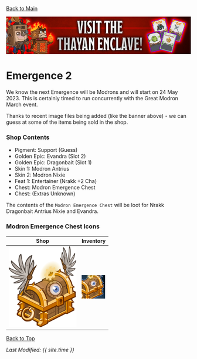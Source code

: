 [Back to Main](index.md)

![Emergence 2 Banner](images/emergence_2_banner.png)

# Emergence 2

We know the next Emergence will be Modrons and will start on 24 May 2023. This is certainly timed to run concurrently with the Great Modron March event.

Thanks to recent image files being added (like the banner above) - we can guess at some of the items being sold in the shop.

### Shop Contents

* Pigment: Support (Guess)
* Golden Epic: Evandra (Slot 2)
* Golden Epic: Dragonbait (Slot 1)
* Skin 1: Modron Antrius
* Skin 2: Modron Nixie
* Feat 1: Entertainer (Nrakk +2 Cha)
* Chest: Modron Emergence Chest
* Chest: (Extras Unknown)

The contents of the `Modron Emergence Chest` will be loot for Nrakk Dragonbait Antrius Nixie and Evandra.

### Modron Emergence Chest Icons

| Shop | Inventory |
|---|---|
| ![Shop Modron Emergence Chest Icon](images/emergence_2_chest.png) | ![Inventory Modron Emergence Chest Icon](images/emergence_2_chestInv.png) |

[Back to Top](#top)

*Last Modified: {{ site.time }}*